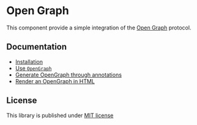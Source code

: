 # Open Graph

This component provide a simple integration of the [Open Graph](http://ogp.me) protocol.

## Documentation

* [Installation](doc/installation.md)
* [Use `OpenGraph`](doc/use-open-graph.md)
* [Generate OpenGraph through annotations](doc/use-graph-annotation.md)
* [Render an OpenGraph in HTML](doc/render-open-graph.md)

## License

This library is published under [MIT license](LICENSE)
